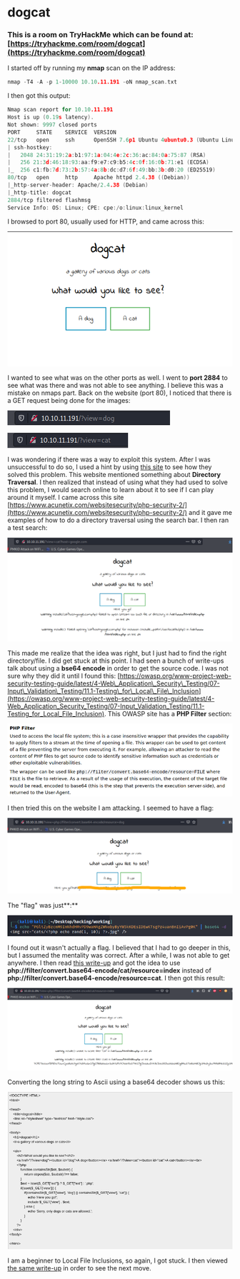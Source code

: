 # dogcat

### This is a room on TryHackMe which can be found at: [https://tryhackme.com/room/dogcat](https://tryhackme.com/room/dogcat)

I started off by running my **nmap** scan on the IP address:

```c
nmap -T4 -A -p 1-10000 10.10.11.191 -oN nmap_scan.txt
```

I then got this output:

```c
Nmap scan report for 10.10.11.191
Host is up (0.19s latency).
Not shown: 9997 closed ports
PORT     STATE    SERVICE  VERSION
22/tcp   open     ssh      OpenSSH 7.6p1 Ubuntu 4ubuntu0.3 (Ubuntu Linux; protocol 2.0)
| ssh-hostkey: 
|   2048 24:31:19:2a:b1:97:1a:04:4e:2c:36:ac:84:0a:75:87 (RSA)
|   256 21:3d:46:18:93:aa:f9:e7:c9:b5:4c:0f:16:0b:71:e1 (ECDSA)
|_  256 c1:fb:7d:73:2b:57:4a:8b:dc:d7:6f:49:bb:3b:d0:20 (ED25519)
80/tcp   open     http     Apache httpd 2.4.38 ((Debian))
|_http-server-header: Apache/2.4.38 (Debian)
|_http-title: dogcat
2884/tcp filtered flashmsg
Service Info: OS: Linux; CPE: cpe:/o:linux:linux_kernel

```

I browsed to port 80, usually used for HTTP, and came across this:

![](../../.gitbook/assets/image%20%2885%29.png)

I wanted to see what was on the other ports as well. I went to **port 2884** to see what was there and was not able to see anything. I believe this was a mistake on nmaps part. Back on the website \(port 80\), I noticed that there is a GET request being done for the images:

![](../../.gitbook/assets/image%20%2828%29.png)

![](../../.gitbook/assets/image%20%2841%29.png)

I was wondering if there was a way to exploit this system. After I was unsuccessful to do so, I used a hint by using [this site](https://blog.szymex.pw/thm/dogcat.html) to see how they solved this problem. This website mentioned something about **Directory Traversal**. I then realized that instead of using what they had used to solve this problem, I would search online to learn about it to see if I can play around it myself. I came across this site [https://www.acunetix.com/websitesecurity/php-security-2/](https://www.acunetix.com/websitesecurity/php-security-2/) and it gave me examples of how to do a directory traversal using the search bar. I then ran a test search:

![](../../.gitbook/assets/image%20%284%29.png)

This made me realize that the idea was right, but I just had to find the right directory/file. I did get stuck at this point. I had seen a bunch of write-ups talk about using a **bse64 encode** in order to get the source code. I was not sure why they did it until I found this: [https://owasp.org/www-project-web-security-testing-guide/latest/4-Web\_Application\_Security\_Testing/07-Input\_Validation\_Testing/11.1-Testing\_for\_Local\_File\_Inclusion](https://owasp.org/www-project-web-security-testing-guide/latest/4-Web_Application_Security_Testing/07-Input_Validation_Testing/11.1-Testing_for_Local_File_Inclusion). This OWASP site has a **PHP Filter** section:

![](../../.gitbook/assets/image%20%2886%29.png)

I then tried this on the website I am attacking. I seemed to have a flag:

![](../../.gitbook/assets/image%20%283%29.png)

The "flag" was just**:**

![](../../.gitbook/assets/image%20%2825%29.png)

I found out it wasn't actually a flag. I believed that I had to go deeper in this, but I assumed the mentality was correct. After a while, I was not able to get anywhere. I then read [this write-up](https://noxtal.com/writeups/2020/07/03/tryhackme-dogcat/) and got the idea to use **php://filter/convert.base64-encode/cat/resource=index** instead of **php://filter/convert.base64-encode/resource=cat**. I then got this result:

![](../../.gitbook/assets/image%20%2884%29.png)

Converting the long string to Ascii using a base64 decoder shows us this:

![](../../.gitbook/assets/image%20%2883%29.png)

I am a beginner to Local File Inclusions, so again, I got stuck. I then viewed [the same write-up](https://noxtal.com/writeups/2020/07/03/tryhackme-dogcat/) in order to see the next move. 

